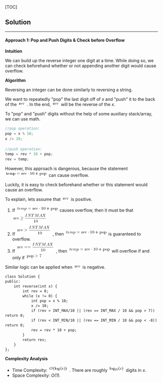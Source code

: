 [TOC]

## Solution
---

#### Approach 1: Pop and Push Digits & Check before Overflow

**Intuition**

We can build up the reverse integer one digit at a time.
While doing so, we can check beforehand whether or not appending another digit would cause overflow.

**Algorithm**

Reversing an integer can be done similarly to reversing a string.

We want to repeatedly "pop" the last digit off of *x* and "push" it to the back of the ![\text{rev} ](./p__text{rev}_.png) . In the end, ![\text{rev} ](./p__text{rev}_.png)  will be the reverse of the *x*.

To "pop" and "push" digits without the help of some auxiliary stack/array, we can use math.

```cpp
//pop operation:
pop = x % 10;
x /= 10;

//push operation:
temp = rev * 10 + pop;
rev = temp;
```

However, this approach is dangerous, because the statement ![\text{temp}=\text{rev}\cdot10+\text{pop} ](./p__text{temp}_=_text{rev}_cdot_10_+_text{pop}_.png)  can cause overflow.

Luckily, it is easy to check beforehand whether or this statement would cause an overflow.

To explain, lets assume that ![\text{rev} ](./p__text{rev}_.png)  is positive.

1. If ![temp=\text{rev}\cdot10+\text{pop} ](./p__temp_=_text{rev}_cdot_10_+_text{pop}_.png)  causes overflow, then it must be that ![\text{rev}\geq\frac{INTMAX}{10} ](./p__text{rev}_geq_frac{INTMAX}{10}_.png) 
2. If ![\text{rev}>\frac{INTMAX}{10} ](./p__text{rev}___frac{INTMAX}{10}_.png) , then ![temp=\text{rev}\cdot10+\text{pop} ](./p__temp_=_text{rev}_cdot_10_+_text{pop}_.png)  is guaranteed to overflow.
3. If ![\text{rev}==\frac{INTMAX}{10} ](./p__text{rev}_==_frac{INTMAX}{10}_.png) , then ![temp=\text{rev}\cdot10+\text{pop} ](./p__temp_=_text{rev}_cdot_10_+_text{pop}_.png)  will overflow if and only if ![\text{pop}>7 ](./p__text{pop}___7_.png) 

Similar logic can be applied when ![\text{rev} ](./p__text{rev}_.png)  is negative.

```
class Solution {
public:
    int reverse(int x) {
        int rev = 0;
        while (x != 0) {
            int pop = x % 10;
            x /= 10;
            if (rev > INT_MAX/10 || (rev == INT_MAX / 10 && pop > 7)) return 0;
            if (rev < INT_MIN/10 || (rev == INT_MIN / 10 && pop < -8)) return 0;
            rev = rev * 10 + pop;
        }
        return rev;
    }
};
```

**Complexity Analysis**

* Time Complexity: ![O(\log(x)) ](./p__O_log_x___.png) . There are roughly ![\log_{10}(x) ](./p__log_{10}_x__.png)  digits in *x*.
* Space Complexity: *O(1)*.